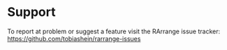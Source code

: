 # Support

To report at problem or suggest a feature visit the RArrange issue tracker: https://github.com/tobiashein/rarrange-issues